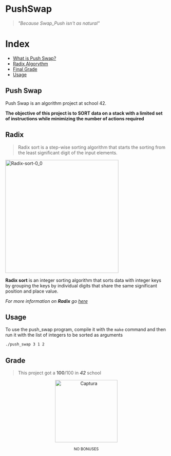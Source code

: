 # PushSwap

>_"Because Swap_Push isn't as natural"_

# Index
* [What is Push Swap?](#push-swap)
* [Radix Algorythm](#radix)
* [Final Grade](#grade)
* [Usage](#usage)

## Push Swap
Push Swap is an algorithm project at school 42.

**The objective of this project is to SORT data on a stack with a limited set of instructions while minimizing the number of actions required**

## Radix
> Radix sort is a step-wise sorting algorithm that starts the sorting from the least significant digit of the input elements.
<img width="352" alt="Radix-sort-0_0" src="https://github.com/user-attachments/assets/c67e8268-c754-4c9d-bcbe-d00f5c337b8a">

**Radix sort** is an integer sorting algorithm that sorts data with integer keys by grouping the keys by individual digits that share the same significant position and place value.

*For more information on **Radix** go [here](https://www.geeksforgeeks.org/radix-sort/)*

## Usage

To use the push_swap program, compile it with the `make` command and then run it with the list of integers to be sorted as arguments

```sh
./push_swap 3 1 2
```


## Grade
> This project got a **100**/100 in **_42_** school

<p align="center">
<img width="194" alt="Captura" src="https://github.com/shoganaix/42PushSwap/assets/123943292/a706aec1-2095-45b3-b583-19fbcaf614c9">
</p>

<p align="center">
<sub>NO BONUSES</sub>
 </p>
